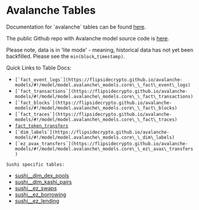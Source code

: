 # Avalanche Tables

Documentation for \`avalanche\` tables can be found [here](https://flipsidecrypto.github.io/avalanche-models/#!/overview).

The public Github repo with Avalanche model source code is [here](https://github.com/FlipsideCrypto/avalanche-models).

Please note, data is in 'lite mode' - meaning, historical data has not yet been backfilled. Please see the `min(block`\_`timestamp)`.&#x20;

Quick Links to Table Docs:

* ``[`fact_event_logs`](https://flipsidecrypto.github.io/avalanche-models/#!/model/model.avalanche\_models.core\_\_fact\_event\_logs)``
* ``[`fact_transactions`](https://flipsidecrypto.github.io/avalanche-models/#!/model/model.avalanche\_models.core\_\_fact\_transactions)``
* ``[`fact_blocks`](https://flipsidecrypto.github.io/avalanche-models/#!/model/model.avalanche\_models.core\_\_fact\_blocks)``
* ``[`fact_traces`](https://flipsidecrypto.github.io/avalanche-models/#!/model/model.avalanche\_models.core\_\_fact\_traces)``
* &#x20;[`fact_token_transfers`](https://flipsidecrypto.github.io/avalanche-models/#!/model/model.avalanche\_models.core\_\_fact\_token\_transfers)
* ``[`dim_labels`](https://flipsidecrypto.github.io/avalanche-models/#!/model/model.avalanche\_models.core\_\_dim\_labels)``
* ``[`ez_avax_transfers`](https://flipsidecrypto.github.io/avalanche-models/#!/model/model.avalanche\_models.core\_\_ez\_avax\_transfers)``

`Sushi specific tables:`

* [sushi\_\_dim\_dex\_pools](https://flipsidecrypto.github.io/avalanche-models/#!/model/model.avalanche\_models.sushi\_\_dim\_dex\_pools)
* [sushi\_\_dim\_kashi\_pairs](https://flipsidecrypto.github.io/avalanche-models/#!/model/model.avalanche\_models.sushi\_\_dim\_kashi\_pairs)
* [sushi\_\_ez\_swaps](https://flipsidecrypto.github.io/avalanche-models/#!/model/model.avalanche\_models.sushi\_\_ez\_swaps)&#x20;
* [sushi\_\_ez\_borrowing](https://flipsidecrypto.github.io/avalanche-models/#!/model/model.avalanche\_models.sushi\_\_ez\_borrowing)
* [sushi\_\_ez\_lending](https://flipsidecrypto.github.io/avalanche-models/#!/model/model.avalanche\_models.sushi\_\_ez\_lending)
